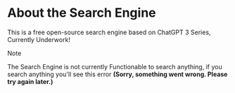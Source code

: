 # About the Search Engine 
This is a free open-source search engine based on ChatGPT 3 Series, Currently Underwork!

> [!NOTE]
> The Search Engine is not currently Functionable to search anything, if you search anything you'll see this error  **(Sorry, something went wrong. Please try again later.)**
